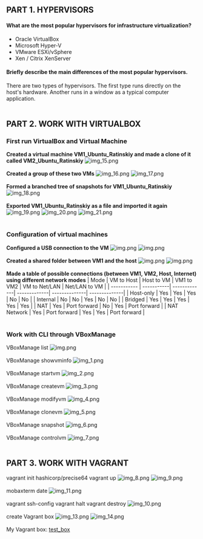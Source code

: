 ## PART 1. HYPERVISORS

#### What are the most popular hypervisors for infrastructure virtualization?
- Oracle VirtualBox
- Microsoft Hyper-V
- VMware ESXi/vSphere
- Xen / Citrix XenServer

#### Briefly describe the main differences of the most popular hypervisors.
There are two types of hypervisors. The first type runs directly on the host's hardware. Another runs in a window as a typical computer application.
<br/><br/>
## PART 2. WORK WITH VIRTUALBOX

### First run VirtualBox and Virtual Machine

**Created a virtual machine VM1_Ubuntu_Ratinskiy and made a clone of it called VM2_Ubuntu_Ratinskiy**
![img_15.png](img/img_15.png)
<br/><br/>
**Created a group of these two VMs**
![img_16.png](img/img_16.png)
![img_17.png](img/img_17.png)
<br/><br/>
**Formed a branched tree of snapshots for VM1_Ubuntu_Ratinskiy**
![img_18.png](img/img_18.png)
<br/><br/>
**Exported VM1_Ubuntu_Ratinskiy as a file and imported it again**
![img_19.png](img/img_19.png)
![img_20.png](img/img_20.png)
![img_21.png](img/img_21.png)
<br/><br/>

### Configuration of virtual machines

**Configured a USB connection to the VM**
![img.png](img/img_24.png)
![img.png](img/img_25.png)
<br/><br/>
**Created a shared folder between VM1 and the host**
![img.png](img/img_22.png)
![img.png](img/img_23.png)
<br/><br/>
**Made a table of possible connections (between VM1, VM2, Host, Internet) using different network modes**
| Mode        | VM to Host | Host to VM   | VM1 to VM2   | VM to Net/LAN | Net/LAN to VM |
| ----------- | -----------| -------------| -------------| --------------| --------------|
| Host-only   | Yes        | Yes          | Yes          | No            | No            |
| Internal    | No         | No           | Yes          | No            | No            |
| Bridged     | Yes        | Yes          | Yes          | Yes           | Yes           |
| NAT         | Yes        | Port forward | No           | Yes           | Port forward  |
| NAT Network | Yes        | Port forward | Yes          | Yes           | Port forward  |
<br/><br/>

### Work with CLI through VBoxManage

VBoxManage list
![img.png](img/img.png)
<br/><br/>
VBoxManage showvminfo
![img_1.png](img/img_1.png)
<br/><br/>
VBoxManage startvm
![img_2.png](img/img_2.png)
<br/><br/>
VBoxManage createvm
![img_3.png](img/img_3.png)
<br/><br/>
VBoxManage modifyvm
![img_4.png](img/img_4.png)
<br/><br/>
VBoxManage clonevm
![img_5.png](img/img_5.png)
<br/><br/>
VBoxManage snapshot
![img_6.png](img/img_6.png)
<br/><br/>
VBoxManage controlvm
![img_7.png](img/img_7.png)
<br/><br/>

## PART 3. WORK WITH VAGRANT

vagrant init hashicorp/precise64
vagrant up
![img_8.png](img/img_8.png)
![img_9.png](img/img_9.png)
<br/><br/>
mobaxterm date
![img_11.png](img/img_11.png)
<br/><br/>
vagrant ssh-config
vagrant halt
vagrant destroy
![img_10.png](img/img_10.png)
<br/><br/>
create Vagrant box
![img_13.png](img/img_13.png)
![img_14.png](img/img_14.png)
<br/><br/>
My Vagrant box:
[test_box](https://app.vagrantup.com/olehratinskiy/boxes/test_box)